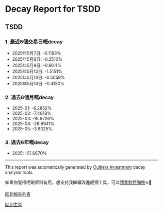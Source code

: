 # Decay Report for TSDD

## TSDD

### 1. 最近6個交易日嘅decay

- 2025年5月7日: -0.1183%
- 2025年5月8日: -0.2510%
- 2025年5月9日: -0.6611%
- 2025年5月12日: -1.5151%
- 2025年5月13日: -0.5059%
- 2025年5月14日: -0.4130%

### 2. 過去6個月嘅decay

- 2025-01: -6.2852%
- 2025-02: -7.4818%
- 2025-03: -18.6726%
- 2025-04: -28.8941%
- 2025-05: -3.6025%

### 3. 過去6年嘅decay

- 2025: -51.6670%

------------------------------
This report was automatically generated by [Outliers Investment](https://outliersecon.github.io/Outliers-Investment/) decay analysis tools.

如果你覺得呢啲資料有用，想支持我繼續改進呢個工具，可以[請我飲杯咖啡](https://buymeacoffee.com/outliersecon)☕🙏

[回到報告列表](https://outliersecon.github.io/Outliers-Investment/reports/reports_public)

[回到主頁](https://outliersecon.github.io/Outliers-Investment/)